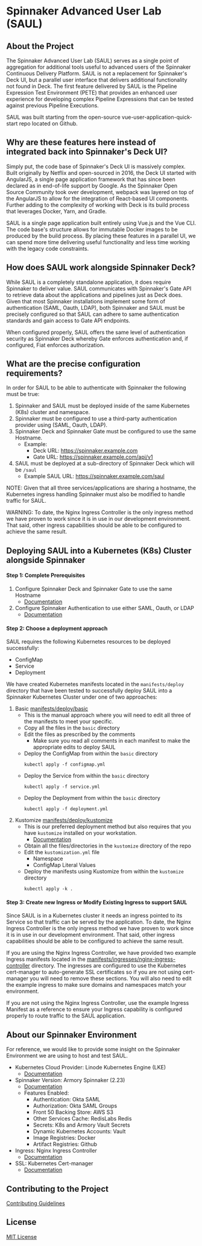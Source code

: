 # Spinnaker Advanced User Lab (SAUL)

## About the Project

The Spinnaker Advanced User Lab (SAUL) serves as a single point of aggregation for additional tools useful to advanced 
users of the Spinnaker Continuous Delivery Platform. SAUL is not a replacement for Spinnaker's Deck UI, but a parallel 
user interface that delivers additional functionality not found in Deck. The first feature delivered by SAUL is the 
Pipeline Expression Test Environment (PETE) that provides an enhanced user experience for developing complex Pipeline 
Expressions that can be tested against previous Pipeline Executions.

SAUL was built starting from the open-source vue-user-application-quick-start repo located on Github.

## Why are these features here instead of integrated back into Spinnaker's Deck UI?

Simply put, the code base of Spinnaker's Deck UI is massively complex. Built originally by Netflix and open-sourced in 
2016, the Deck UI started with AngularJS, a single page application framework that has since been declared as in
end-of-life support by Google. As the Spinnaker Open Source Community took over development, webpack was layered on top
of the AngularJS to allow for the integration of React-based UI components. Further adding to the complexity of working 
with Deck is its build process that leverages Docker, Yarn, and Gradle.

SAUL is a single page application built entirely using Vue.js and the Vue CLI. The code base's structure allows for
immutable Docker images to be produced by the build process.  By placing these features in a parallel UI, we can spend
more time delivering useful functionality and less time working with the legacy code constraints.

## How does SAUL work alongside Spinnaker Deck?

While SAUL is a completely standalone application, it does require Spinnaker to deliver value. SAUL communicates with 
Spinnaker's Gate API to retrieve data about the applications and pipelines just as Deck does. Given that most Spinnaker
installations implement some form of authentication (SAML, Oauth, LDAP), both Spinnaker and SAUL must be precisely 
configured so that SAUL can adhere to same authentication standards and gain access to Gate API endpoints.

When configured properly, SAUL offers the same level of authentication security as Spinnaker Deck whereby Gate enforces
authentication and, if configured, Fiat enforces authorization.

## What are the precise configuration requirements?

In order for SAUL to be able to authenticate with Spinnaker the following must be true:
1. Spinnaker and SAUL must be deployed inside of the same Kubernetes (K8s) cluster and namespace.
2. Spinnaker must be configured to use a third-party authentication provider using (SAML, Oauth, LDAP).
3. Spinnaker Deck and Spinnaker Gate must be configured to use the same Hostname.
    * Example:
        * Deck URL:  https://spinnaker.example.com
        * Gate URL:  https://spinnaker.example.com/api/v1
4. SAUL must be deployed at a sub-directory of Spinnaker Deck which will be `/saul`
    * Example SAUL URL:  https://spinnaker.example.com/saul
        
NOTE: Given that all three services/applications are sharing a hostname, the Kubernetes ingress handling Spinnaker must
also be modified to handle traffic for SAUL.  

WARNING: To date, the Nginx Ingress Controller is the only ingress method we have proven to work since it is in use in 
our development environment.  That said, other ingress capabilities should be able to be configured to achieve the same
result.

## Deploying SAUL into a Kubernetes (K8s) Cluster alongside Spinnaker

#### Step 1: Complete Prerequisites

1. Configure Spinnaker Deck and Spinnaker Gate to use the same Hostname
    * [Documentation](https://docs.armory.io/docs/armory-admin/hostname-deck-gate-configure/)
2. Configure Spinnaker Authentication to use either SAML, Oauth, or LDAP
    * [Documentation](https://spinnaker.io/setup/security/authentication/)

#### Step 2: Choose a deployment approach

SAUL requires the following Kubernetes resources to be deployed successfully:
* ConfigMap
* Service
* Deployment

We have created Kubernetes manifests located in the `manifests/deploy` directory that have been tested to successfully 
deploy SAUL into a Spinnaker Kubernetes Cluster under one of two approaches:
1. Basic [manifests/deploy/basic](manifests/deploy/basic)
    * This is the manual approach where you will need to edit all three of the manifests to meet your specific.
    * Copy all the files in the `basic` directory
    * Edit the files as prescribed by the comments
        * Make sure you read all comments in each manifest to make the appropriate edits to deploy SAUL
    * Deploy the ConfigMap from within the `basic` directory
        ```
        kubectl apply -f configmap.yml
        ```
    * Deploy the Service from within the `basic` directory
        ```
        kubectl apply -f service.yml
        ```
    * Deploy the Deployment from within the `basic` directory
        ```
        kubectl apply -f deployment.yml
        ```
2. Kustomize [manifests/deploy/kustomize](manifests/deploy/kustomize)
    * This is our preferred deployment method but also requires that you have `kustomize` installed on your workstation.
        * [Documentation](https://kubectl.docs.kubernetes.io/installation/kustomize/)
    * Obtain all the files/directories in the `kustomize` directory of the repo
    * Edit the `kustomization.yml` file
        * Namespace
        * ConfigMap Literal Values
    * Deploy the manifests using Kustomize from within the `kustomize` directory
        ```
        kubectl apply -k .
        ```
      
#### Step 3: Create new Ingress or Modify Existing Ingress to support SAUL

Since SAUL is in a Kubernetes cluster it needs an ingress pointed to its Service so that traffic can be served by the
application.  To date, the Nginx Ingress Controller is the only ingress method we have proven to work since it is in use 
in our development environment.  That said, other ingress capabilities should be able to be configured to achieve the 
same result.

If you are using the Nginx Ingress Controller, we have provided two example Ingress manifests located in the 
[manifests/ingresses/nginx-ingress-controller](manifests/ingress/nginx-ingress-controller) directory.  The ingresses
are configured to use the Kubernetes cert-manager to auto-generate SSL certificates so if you are not using cert-manager
you will need to remove these sections.  You will also need to edit the example ingress to make sure domains and namespaces
match your environment.

If you are not using the Nginx Ingress Controller, use the example Ingress Manifest as a reference to ensure your Ingress
capability is configured properly to route traffic to the SAUL application.

## About our Spinnaker Environment

For reference, we would like to provide some insight on the Spinnaker Environment we are using to host and test SAUL.

* Kubernetes Cloud Provider:  Linode Kubernetes Engine (LKE)
    * [Documentation](https://www.linode.com/docs/guides/deploy-and-manage-a-cluster-with-linode-kubernetes-engine-a-tutorial/)
* Spinnaker Version:  Armory Spinnaker (2.23)
    * [Documentation](https://docs.armory.io)
    * Features Enabled:
        * Authentication: Okta SAML
        * Authorization: Okta SAML Groups
        * Front 50 Backing Store: AWS S3
        * Other Services Cache: RedisLabs Redis
        * Secrets: K8s and Armory Vault Secrets
        * Dynamic Kubernetes Accounts: Vault
        * Image Registries: Docker
        * Artifact Registries: Github
* Ingress: Nginx Ingress Controller
    * [Documentation](https://kubernetes.github.io/ingress-nginx/)
* SSL: Kubernetes Cert-manager
    * [Documentation](https://cert-manager.io/docs/installation/kubernetes/)


## Contributing to the Project
[Contributing Guidelines](./CONTRIBUTING.md)

## License

[MIT License](./LICENSE)
